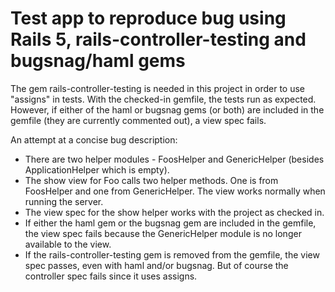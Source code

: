 # Test app to reproduce bug using Rails 5, rails-controller-testing and bugsnag/haml gems

The gem rails-controller-testing is needed in this project in order to use 
"assigns" in tests. With the checked-in gemfile, the tests run as expected.
However, if either of the haml or bugsnag gems (or both) are included in the 
gemfile (they are currently commented out), a view spec fails.

An attempt at a concise bug description:
* There are two helper modules - FoosHelper and GenericHelper (besides 
  ApplicationHelper which is empty).
* The show view for Foo calls two helper methods. One is from FoosHelper and
  one from GenericHelper. The view works normally when running the server.
* The view spec for the show helper works with the project as checked in.
* If either the haml gem or the bugsnag gem are included in the gemfile,
  the view spec fails because the GenericHelper module is no longer available
  to the view.
* If the rails-controller-testing gem is removed from the gemfile, the view
  spec passes, even with haml and/or bugsnag. But of course the controller 
  spec fails since it uses assigns.
